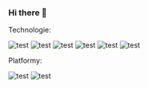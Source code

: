 ### Hi there 👋
Technologie:

![test](https://img.shields.io/badge/javascript-silver?logo=javascript)
![test](https://img.shields.io/badge/Angular-silver?logo=angular)
![test](https://img.shields.io/badge/TypeScript-silver?logo=typescript)
![test](https://img.shields.io/badge/PHP-silver?logo=php)
![test](https://img.shields.io/badge/MySql-silver?logo=mysql)
![test](https://img.shields.io/badge/Ionic-silver?logo=ionic)

Platformy:

![test](https://img.shields.io/badge/Android-silver?logo=android)
![test](https://img.shields.io/badge/Przeglądarka-silver?logo=firefoxbrowser)


<!--
**AlfaGruisPL/AlfagruisPL** is a ✨ _special_ ✨ repository because its `README.md` (this file) appears on your GitHub profile.

Here are some ideas to get you started:

- 🔭 I’m currently working on ...
- 🌱 I’m currently learning ...
- 👯 I’m looking to collaborate on ...
- 🤔 I’m looking for help with ...
- 💬 Ask me about ...
- 📫 How to reach me: ...
- 😄 Pronouns: ...
- ⚡ Fun fact: ...
-->
